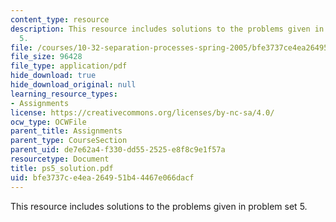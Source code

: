 ```yaml
---
content_type: resource
description: This resource includes solutions to the problems given in problem set
  5.
file: /courses/10-32-separation-processes-spring-2005/bfe3737ce4ea264951b44467e066dacf_ps5_solution.pdf
file_size: 96428
file_type: application/pdf
hide_download: true
hide_download_original: null
learning_resource_types:
- Assignments
license: https://creativecommons.org/licenses/by-nc-sa/4.0/
ocw_type: OCWFile
parent_title: Assignments
parent_type: CourseSection
parent_uid: de7e62a4-f330-dd55-2525-e8f8c9e1f57a
resourcetype: Document
title: ps5_solution.pdf
uid: bfe3737c-e4ea-2649-51b4-4467e066dacf
---
```

This resource includes solutions to the problems given in problem set 5.